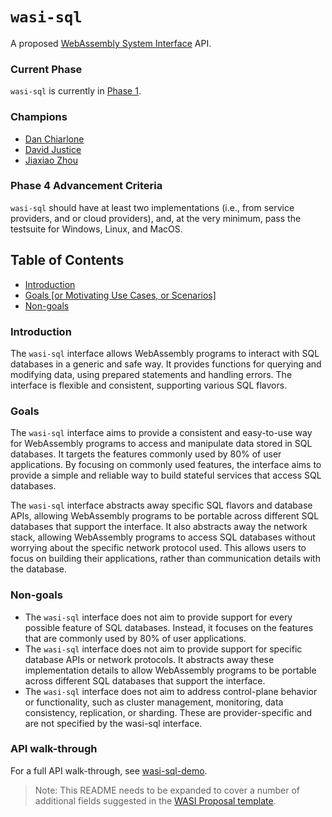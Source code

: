 # `wasi-sql`

A proposed [WebAssembly System Interface](https://github.com/WebAssembly/WASI) API.

### Current Phase

`wasi-sql` is currently in [Phase 1](https://github.com/WebAssembly/WASI/blob/main/Proposals.md#phase-1---feature-proposal-cg).

### Champions

- [Dan Chiarlone](https://github.com/danbugs)
- [David Justice](https://github.com/devigned)
- [Jiaxiao Zhou](https://github.com/Mossaka)

### Phase 4 Advancement Criteria

`wasi-sql` should have at least two implementations (i.e., from service providers, and or cloud providers), and, at the very minimum, pass the testsuite for Windows, Linux, and MacOS.

## Table of Contents

- [Introduction](#introduction)
- [Goals [or Motivating Use Cases, or Scenarios]](#goals-or-motivating-use-cases-or-scenarios)
- [Non-goals](#non-goals)

### Introduction

The `wasi-sql` interface allows WebAssembly programs to interact with SQL databases in a generic and safe way. It provides functions for querying and modifying data, using prepared statements and handling errors. The interface is flexible and consistent, supporting various SQL flavors.

### Goals

The `wasi-sql` interface aims to provide a consistent and easy-to-use way for WebAssembly programs to access and manipulate data stored in SQL databases. It targets the features commonly used by 80% of user applications. By focusing on commonly used features, the interface aims to provide a simple and reliable way to build stateful services that access SQL databases.

The `wasi-sql` interface abstracts away specific SQL flavors and database APIs, allowing WebAssembly programs to be portable across different SQL databases that support the interface. It also abstracts away the network stack, allowing WebAssembly programs to access SQL databases without worrying about the specific network protocol used. This allows users to focus on building their applications, rather than communication details with the database.

### Non-goals

- The `wasi-sql` interface does not aim to provide support for every possible feature of SQL databases. Instead, it focuses on the features that are commonly used by 80% of user applications.
- The `wasi-sql` interface does not aim to provide support for specific database APIs or network protocols. It abstracts away these implementation details to allow WebAssembly programs to be portable across different SQL databases that support the interface.
- The `wasi-sql` interface does not aim to address control-plane behavior or functionality, such as cluster management, monitoring, data consistency, replication, or sharding. These are provider-specific and are not specified by the wasi-sql interface.

### API walk-through

For a full API walk-through, see [wasi-sql-demo](https://github.com/danbugs/wasi-sql-demo).

> Note: This README needs to be expanded to cover a number of additional fields suggested in the
[WASI Proposal template](https://github.com/WebAssembly/wasi-proposal-template).
